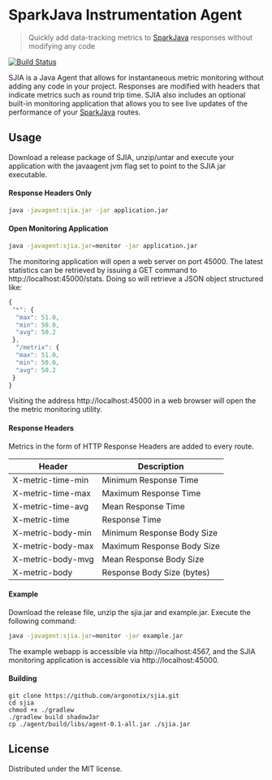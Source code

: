 # SparkJava Instrumentation Agent
> Quickly add data-tracking metrics to [SparkJava](http://sparkjava.com/) responses without modifying any code

[![Build Status](https://travis-ci.com/argonotix/sjia.svg?token=BmwMrNHAsN7s3fbyKJQG&branch=master)](https://travis-ci.com/argonotix/sjia)

SJIA is a Java Agent that allows for instantaneous metric monitoring without adding any code in your project.  Responses are modified with headers that indicate metrics such as round trip time.  SJIA also includes an optional built-in monitoring application that allows you to see live updates of the performance of your [SparkJava](http://sparkjava.com/) routes.

## Usage
Download a release package of SJIA, unzip/untar and execute your application with the javaagent jvm flag set to point to the SJIA jar executable.

#### Response Headers Only
```bash
java -javagent:sjia.jar -jar application.jar
```

#### Open Monitoring Application
```bash
java -javagent:sjia.jar=monitor -jar application.jar
```
The monitoring application will open a web server on port 45000.  The latest statistics can be retrieved by issuing a GET command to http://localhost:45000/stats.   Doing so will retrieve a JSON object structured like: 
```javascript
{
 "*": {
  "max": 51.0,
  "min": 50.0,
  "avg": 50.2
 },
  "/metrix": {
  "max": 51.0,
  "min": 50.0,
  "avg": 50.2
 }
}
```
Visiting the address http://localhost:45000 in a web browser will open the the metric monitoring utility.

#### Response Headers
Metrics in the form of HTTP Response Headers are added to every route.

| Header            | Description                |
| ----------------- | -------------------------- |
| X-metric-time-min | Minimum Response Time      |
| X-metric-time-max | Maximum Response Time      |
| X-metric-time-avg | Mean Response Time         |
| X-metric-time     | Response Time              |
| X-metric-body-min | Minimum Response Body Size |
| X-metric-body-max | Maximum Response Body Size |
| X-metric-body-mvg | Mean Response Body Size    |
| X-metric-body     | Response Body Size (bytes) |

#### Example
Download the release file, unzip the sjia.jar and example.jar.  Execute the following command:
```bash
java -javagent:sjia.jar=monitor -jar example.jar
```
The example webapp is accessible via http://localhost:4567, and the SJIA monitoring application is
accessible via http://localhost:45000.


#### Building
```
git clone https://github.com/argonotix/sjia.git
cd sjia
chmod +x ./gradlew
./gradlew build shadowJar
cp ./agent/build/libs/agent-0.1-all.jar ./sjia.jar
```

## License

Distributed under the MIT license.